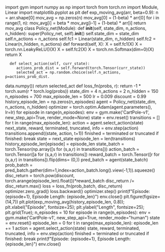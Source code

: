 import gym
import numpy as np
import torch
from torch.nn import Module, Linear
import matplotlib.pyplot as plt
def exp_moving_avg(arr, beta=0.9):
     n = arr.shape[0]
     mov_avg = np.zeros(n)
     mov_avg[0] = (1-beta) * arr[0]
     for i in range(1, n):
         mov_avg[i] = beta * mov_avg[i-1] + (1-beta) * arr[i]
     return mov_avg
class Policy_net(Module):
      def __init__(self, state_dim, n_actions, n_hidden):
          super(Policy_net, self).__init__()
          self.state_dim = state_dim
          self.n_actions = n_actions
          self.fc1 = Linear(state_dim, n_hidden)
          self.fc2 = Linear(n_hidden, n_actions)
      def forward(self, X):
          X = self.fc1(X)
          X = torch.nn.LeakyReLU()(X)
          X = self.fc2(X)
          X = torch.nn.Softmax(dim=0)(X)
          return X
      
      def select_action(self, curr_state):
         actions_prob_dist = self.forward(torch.Tensor(curr_state))
         selected_act = np.random.choice(self.n_actions, p=actions_prob_dist.
data.numpy())
         return selected_act
def loss_fn(probs, r):
    return -1 * torch.sum(r * torch.log(probs))
state_dim = 4
n_actions = 2
n_hidden = 150
n_episodes = 700
max_episode_len = 500
lr = 0.009
discount = 0.99
history_episode_len = np.zeros(n_episodes)
agent = Policy_net(state_dim, n_actions, n_hidden)
optimizer = torch.optim.Adam(agent.parameters(), lr=lr)
for episode in range(n_episodes):
    env = gym.make('CartPole-v1', new_step_api=True, render_mode=None)
    state = env.reset()
    transitions = []
    for t in range(max_episode_len):
        action = agent.select_action(state)
        next_state, reward, terminated, truncated, info = env.step(action)
        transitions.append((state, action, t+1))
        finished = terminated or truncated
        if finished:
            break
        state = next_state
    episode_len = len(transitions)
    history_episode_len[episode] = episode_len
    state_batch = torch.Tensor(np.array([s for (s,a,r) in transitions]))
    action_batch = torch.Tensor([a for (s,a,r) in transitions])
    reward_batch = torch.Tensor([r for (s,a,r) in transitions]).flip(dims=
(0,))
    pred_batch = agent(state_batch)
    prob_batch = pred_batch.gather(dim=1,index=action_batch.long().view(-1,1)).squeeze()
    disc_return = torch.pow(discount, torch.arange(episode_len).float())*reward_batch
    disc_return /= disc_return.max()
    loss = loss_fn(prob_batch, disc_return)
    optimizer.zero_grad()
    loss.backward()
    optimizer.step()
    print(f"Episode: {episode+1}, Episode Length: {episode_len}")
    env.close()
plt.figure(figsize=(14,7))
plt.plot(exp_moving_avg(history_episode_len, 0.8));
plt.xlabel("Episode", fontsize=25);
plt.ylabel("Length", fontsize=25);
plt.grid(True);
n_episodes = 10
for episode in range(n_episodes):
    env = gym.make('CartPole-v1', new_step_api=True, render_mode="human")
    state = env.reset()
    episode_len = 0
    for t in range(max_episode_len):
        episode_len += 1
        action = agent.select_action(state)
        state, reward, terminated, truncated, info = env.step(action)
        finished = terminated or truncated
        if finished:
            break
    print(f"Episode: {episode+1}, Episode Length: {episode_len}")
    env.close()
